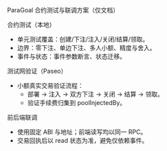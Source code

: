 ParaGoal 合约测试与联调方案（仅文档）

合约测试（本地）

- 单元测试覆盖：创建/下注/注入/关闭/结算/领取。
- 边界：零下注、单边下注、多人小额、精度与舍入。
- 事件与状态：事件参数断言、状态迁移。

测试网验证（Paseo）

- 小额真实交易验证流程：
  - 部署 → 注入 → 双方下注 → 关闭 → 结算 → 领取。
  - 验证手续费归集到 poolInjectedBy。

前后端联调

- 使用固定 ABI 与地址；前端读写均以同一 RPC。
- 交易回执后以 read 状态为准，避免仅依赖事件。



